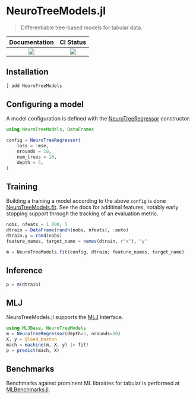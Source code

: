 # NeuroTreeModels.jl

> Differentiable tree-based models for tabular data. 

| Documentation | CI Status |
|:------------------------:|:----------------:|
| [![][docs-latest-img]][docs-latest-url] | [![][ci-img]][ci-url] |

[docs-latest-img]: https://img.shields.io/badge/docs-latest-blue.svg
[docs-latest-url]: https://evovest.github.io/NeuroTreeModels.jl/dev

[ci-img]: https://github.com/Evovest/NeuroTreeModels.jl/workflows/CI/badge.svg
[ci-url]: https://github.com/Evovest/NeuroTreeModels.jl/actions?query=workflow%3ACI+branch%3Amain

## Installation

```julia
] add NeuroTreeModels
```

## Configuring a model

A model configuration is defined with the [NeuroTreeRegressor](https://evovest.github.io/NeuroTreeModels.jl/dev/models#NeuroTreeModels.NeuroTreeRegressor) constructor:

```julia
using NeuroTreeModels, DataFrames

config = NeuroTreeRegressor(
    loss = :mse,
    nrounds = 10,
    num_trees = 16,
    depth = 5,
)
```

## Training

Building a training a model according to the above `config` is done [NeuroTreeModels.fit](https://evovest.github.io/NeuroTreeModels.jl/dev/API#NeuroTreeModels.fit).
See the docs for additinal features, notably early stopping support through the tracking of an evaluation metric.

```julia
nobs, nfeats = 1_000, 5
dtrain = DataFrame(randn(nobs, nfeats), :auto)
dtrain.y = rand(nobs)
feature_names, target_name = names(dtrain, r"x"), "y"

m = NeuroTreeModels.fit(config, dtrain; feature_names, target_name)
```

## Inference

```julia
p = m(dtrain)
```

## MLJ

NeuroTreeModels.jl supports the [MLJ](https://github.com/alan-turing-institute/MLJ.jl) Interface. 

```julia
using MLJBase, NeuroTreeModels
m = NeuroTreeRegressor(depth=5, nrounds=10)
X, y = @load_boston
mach = machine(m, X, y) |> fit!
p = predict(mach, X)
```

## Benchmarks

Benchmarks against prominent ML librairies for tabular is performed at [MLBenchmarks.jl](https://github.com/Evovest/MLBenchmarks.jl).
